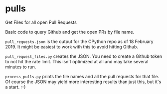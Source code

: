 # pulls
Get Files for all open Pull Requests

Basic code to query Github and get the open PRs by file name.

`pull_requests.json` is the output for the CPython repo as of 18 February 2019.
It might be easiest to work with this to avoid hitting Github.

`pull_request_files.py` creates the JSON.  You need to create a Github token to
not hit the rate limit.  This isn't optimized at all and may take several minutes
to run.

`process_pulls.py` prints the file names and all the pull requests for that file.
Of course the JSON may yield more interesting results than just this, but it's a
start.  :-)
